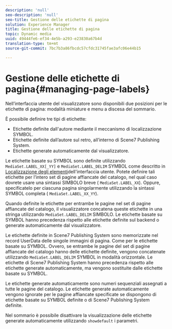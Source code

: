 ```yaml
---
description: 'null'
seo-description: 'null'
seo-title: Gestione delle etichette di pagina
solution: Experience Manager
title: Gestione delle etichette di pagina
topic: Dynamic media
uuid: 49444fe6-ef34-4e5b-a293-e23830a67b4d
translation-type: tm+mt
source-git-commit: 7bc7b3a86fbcdc57cfdc31745fae3afc06e44b15

---
```



# Gestione delle etichette di pagina{#managing-page-labels}

Nell’interfaccia utente del visualizzatore sono disponibili due posizioni per le etichette di pagina: modalità miniature e menu a discesa del sommario.

È possibile definire tre tipi di etichette:

* Etichette definite dall&#39;autore mediante il meccanismo di localizzazione SYMBOL.
* Etichette definite dall’autore sul retro, all’interno di Scene7 Publishing System.
* Etichette generate automaticamente dal visualizzatore.

Le etichette basate su SYMBOL sono definite utilizzando `MediaSet.LABEL_XX[_YY]` e `MediaSet.LABEL_DELIM` SYMBOL come descritto in [Localizzazione degli elementi](../../c-html5-s7-aem-asset-viewers/c-html5-20-ecatalog-viewer-about/c-html5-20-ecatalog-viewer-localization.md#concept-cbfc39344c494eb7b9f6a272cff0cc74)dell&#39;interfaccia utente. Potete definire tali etichette per l’intero set di pagine affiancate del catalogo, nel qual caso dovrete usare una sintassi SIMBOLO breve ( `MediaSet.LABEL_XX`). Oppure, specificatelo per ciascuna pagina singolarmente utilizzando la sintassi SYMBOL completa ( `MediaSet.LABEL_XX_YY`).

Quando definite le etichette per entrambe le pagine nel set di pagine affiancate del catalogo, il visualizzatore concatena queste etichette in una stringa utilizzando `MediaSet.LABEL_DELIM` SIMBOLO. Le etichette basate su SYMBOL hanno precedenza rispetto alle etichette definite sul backend o generate automaticamente dal visualizzatore.

Le etichette definite in Scene7 Publishing System sono memorizzate nel record UserData delle singole immagini di pagina. Come per le etichette basate su SYMBOL. Ovvero, se entrambe le pagine del set di pagine affiancate del catalogo hanno delle etichette definite, vengono concatenate utilizzando `MediaSet.LABEL_DELIM` SYMBOL in modalità orizzontale. Le etichette di Scene7 Publishing System hanno precedenza rispetto alle etichette generate automaticamente, ma vengono sostituite dalle etichette basate su SYMBOL.

Le etichette generate automaticamente sono numeri sequenziali assegnati a tutte le pagine del catalogo. Le etichette generate automaticamente vengono ignorate per le pagine affiancate specificate se dispongono di etichette basate su SYMBOL definite o di Scene7 Publishing System definite.

Nel sommario è possibile disattivare la visualizzazione delle etichette generate automaticamente utilizzando `showdefault` i parametri.
